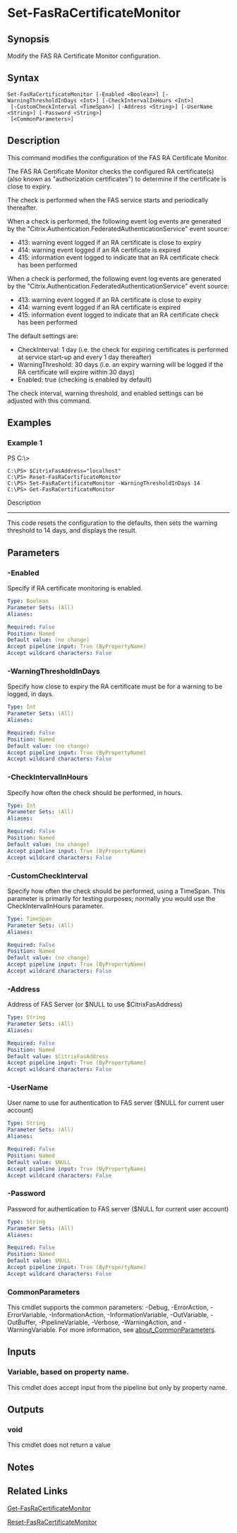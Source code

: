 # Set-FasRaCertificateMonitor

## Synopsis
Modify the FAS RA Certificate Monitor configuration.

## Syntax

```
Set-FasRaCertificateMonitor [-Enabled <Boolean>] [-WarningThresholdInDays <Int>] [-CheckIntervalInHours <Int>]
 [-CustomCheckInterval <TimeSpan>] [-Address <String>] [-UserName <String>] [-Password <String>]
 [<CommonParameters>]
```

## Description
This command modifies the configuration of the FAS RA Certificate Monitor.

The FAS RA Certificate Monitor checks the configured RA certificate(s) (also known as "authorization certificates") to determine
if the certificate is close to expiry.

The check is performed when the FAS service starts and periodically thereafter.

When a check is performed, the following event log events are generated by the "Citrix.Authentication.FederatedAuthenticationService" event source:
  - 413: warning event logged if an RA certificate is close to expiry
  - 414: warning event logged if an RA certificate is expired
  - 415: information event logged to indicate that an RA certificate check has been performed

When a check is performed, the following event log events are generated by the "Citrix.Authentication.FederatedAuthenticationService" event source:

-  413: warning event logged if an RA certificate is close to expiry
-  414: warning event logged if an RA certificate is expired
-  415: information event logged to indicate that an RA certificate check has been performed

The default settings are:
  - CheckInterval:    1 day (i.e.
the check for expiring certificates is performed at service start-up and every 1 day thereafter)
  - WarningThreshold: 30 days (i.e.
an expiry warning will be logged if the RA certificate will expire within 30 days)
  - Enabled:          true (checking is enabled by default)

The check interval, warning threshold, and enabled settings can be adjusted with this command.

## Examples

### Example 1
PS C:\\\>

```
C:\PS> $CitrixFasAddress="localhost"
C:\PS> Reset-FasRaCertificateMonitor
C:\PS> Set-FasRaCertificateMonitor -WarningThresholdInDays 14
C:\PS> Get-FasRaCertificateMonitor
```

Description

-----------

This code resets the configuration to the defaults, then sets the warning threshold to 14 days, and displays the result.

## Parameters

### -Enabled
Specify if RA certificate monitoring is enabled.

```yaml
Type: Boolean
Parameter Sets: (All)
Aliases:

Required: False
Position: Named
Default value: (no change)
Accept pipeline input: True (ByPropertyName)
Accept wildcard characters: False
```

### -WarningThresholdInDays
Specify how close to expiry the RA certificate must be for a warning to be logged, in days.

```yaml
Type: Int
Parameter Sets: (All)
Aliases:

Required: False
Position: Named
Default value: (no change)
Accept pipeline input: True (ByPropertyName)
Accept wildcard characters: False
```

### -CheckIntervalInHours
Specify how often the check should be performed, in hours.

```yaml
Type: Int
Parameter Sets: (All)
Aliases:

Required: False
Position: Named
Default value: (no change)
Accept pipeline input: True (ByPropertyName)
Accept wildcard characters: False
```

### -CustomCheckInterval
Specify how often the check should be performed, using a TimeSpan.
This parameter is primarily for testing 
purposes; normally you would use the CheckIntervalInHours parameter.

```yaml
Type: TimeSpan
Parameter Sets: (All)
Aliases:

Required: False
Position: Named
Default value: (no change)
Accept pipeline input: True (ByPropertyName)
Accept wildcard characters: False
```

### -Address
Address of FAS Server (or $NULL to use $CitrixFasAddress)

```yaml
Type: String
Parameter Sets: (All)
Aliases:

Required: False
Position: Named
Default value: $CitrixFasAddress
Accept pipeline input: True (ByPropertyName)
Accept wildcard characters: False
```

### -UserName
User name to use for authentication to FAS server ($NULL for current user account)

```yaml
Type: String
Parameter Sets: (All)
Aliases:

Required: False
Position: Named
Default value: $NULL
Accept pipeline input: True (ByPropertyName)
Accept wildcard characters: False
```

### -Password
Password for authentication to FAS server ($NULL for current user account)

```yaml
Type: String
Parameter Sets: (All)
Aliases:

Required: False
Position: Named
Default value: $NULL
Accept pipeline input: True (ByPropertyName)
Accept wildcard characters: False
```

### CommonParameters
This cmdlet supports the common parameters: -Debug, -ErrorAction, -ErrorVariable, -InformationAction, -InformationVariable, -OutVariable, -OutBuffer, -PipelineVariable, -Verbose, -WarningAction, and -WarningVariable. For more information, see [about_CommonParameters](http://go.microsoft.com/fwlink/?LinkID=113216).

## Inputs

### Variable, based on property name.
This cmdlet does accept input from the pipeline but only by property name.

## Outputs

### void
This cmdlet does not return a value

## Notes

## Related Links

[Get-FasRaCertificateMonitor]()

[Reset-FasRaCertificateMonitor]()


